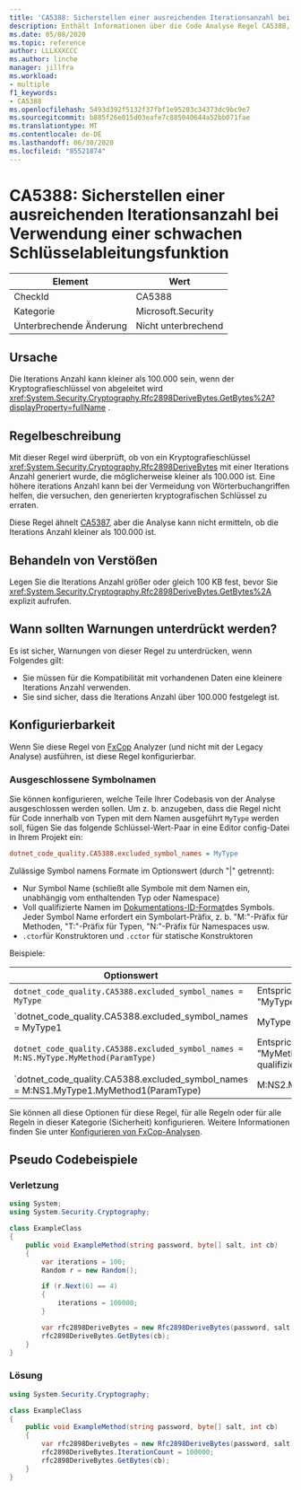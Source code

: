 ```yaml
---
title: 'CA5388: Sicherstellen einer ausreichenden Iterationsanzahl bei Verwendung einer schwachen Schlüsselableitungsfunktion'
description: Enthält Informationen über die Code Analyse Regel CA5388, einschließlich der Gründe, der Behebung von Verstößen und der Zeit, zu der Sie unterdrückt werden soll.
ms.date: 05/08/2020
ms.topic: reference
author: LLLXXXCCC
ms.author: linche
manager: jillfra
ms.workload:
- multiple
f1_keywords:
- CA5388
ms.openlocfilehash: 5493d392f5132f37fbf1e95203c34373dc9bc9e7
ms.sourcegitcommit: b885f26e015d03eafe7c885040644a52bb071fae
ms.translationtype: MT
ms.contentlocale: de-DE
ms.lasthandoff: 06/30/2020
ms.locfileid: "85521874"
---
```

# <a name="ca5388-ensure-sufficient-iteration-count-when-using-weak-key-derivation-function"></a>CA5388: Sicherstellen einer ausreichenden Iterationsanzahl bei Verwendung einer schwachen Schlüsselableitungsfunktion

|Element|Wert|
|-|-|
|CheckId|CA5388|
|Kategorie|Microsoft.Security|
|Unterbrechende Änderung|Nicht unterbrechend|

## <a name="cause"></a>Ursache

Die Iterations Anzahl kann kleiner als 100.000 sein, wenn der Kryptografieschlüssel von abgeleitet wird <xref:System.Security.Cryptography.Rfc2898DeriveBytes.GetBytes%2A?displayProperty=fullName> .

## <a name="rule-description"></a>Regelbeschreibung

Mit dieser Regel wird überprüft, ob von ein Kryptografieschlüssel <xref:System.Security.Cryptography.Rfc2898DeriveBytes> mit einer Iterations Anzahl generiert wurde, die möglicherweise kleiner als 100.000 ist. Eine höhere iterations Anzahl kann bei der Vermeidung von Wörterbuchangriffen helfen, die versuchen, den generierten kryptografischen Schlüssel zu erraten.

Diese Regel ähnelt [CA5387](ca5387.md), aber die Analyse kann nicht ermitteln, ob die Iterations Anzahl kleiner als 100.000 ist.

## <a name="how-to-fix-violations"></a>Behandeln von Verstößen

Legen Sie die Iterations Anzahl größer oder gleich 100 KB fest, bevor Sie <xref:System.Security.Cryptography.Rfc2898DeriveBytes.GetBytes%2A> explizit aufrufen.

## <a name="when-to-suppress-warnings"></a>Wann sollten Warnungen unterdrückt werden?

Es ist sicher, Warnungen von dieser Regel zu unterdrücken, wenn Folgendes gilt:
- Sie müssen für die Kompatibilität mit vorhandenen Daten eine kleinere Iterations Anzahl verwenden.
- Sie sind sicher, dass die Iterations Anzahl über 100.000 festgelegt ist.

## <a name="configurability"></a>Konfigurierbarkeit

Wenn Sie diese Regel von [FxCop](install-fxcop-analyzers.md) Analyzer (und nicht mit der Legacy Analyse) ausführen, ist diese Regel konfigurierbar.

### <a name="excluded-symbol-names"></a>Ausgeschlossene Symbolnamen

Sie können konfigurieren, welche Teile Ihrer Codebasis von der Analyse ausgeschlossen werden sollen. Um z. b. anzugeben, dass die Regel nicht für Code innerhalb von Typen mit dem Namen ausgeführt `MyType` werden soll, fügen Sie das folgende Schlüssel-Wert-Paar in eine Editor config-Datei in Ihrem Projekt ein:

```ini
dotnet_code_quality.CA5388.excluded_symbol_names = MyType
```

Zulässige Symbol namens Formate im Optionswert (durch "|" getrennt):
  - Nur Symbol Name (schließt alle Symbole mit dem Namen ein, unabhängig vom enthaltenden Typ oder Namespace)
  - Voll qualifizierte Namen im [Dokumentations-ID-Format](https://github.com/dotnet/csharplang/blob/master/spec/documentation-comments.md#id-string-format)des Symbols. Jeder Symbol Name erfordert ein Symbolart-Präfix, z. b. "M:"-Präfix für Methoden, "T:"-Präfix für Typen, "N:"-Präfix für Namespaces usw.
  - `.ctor`für Konstruktoren und `.cctor` für statische Konstruktoren

Beispiele:

| Optionswert | Zusammenfassung |
| --- | --- |
|`dotnet_code_quality.CA5388.excluded_symbol_names = MyType` | Entspricht allen Symbolen mit dem Namen "MyType" in der Kompilierung.
|`dotnet_code_quality.CA5388.excluded_symbol_names = MyType1|MyType2` | Entspricht allen Symbolen mit dem Namen "MyType1" oder "MyType2" in der Kompilierung.
|`dotnet_code_quality.CA5388.excluded_symbol_names = M:NS.MyType.MyMethod(ParamType)` | Entspricht der bestimmten Methode "MyMethod" mit der angegebenen voll qualifizierten Signatur.
|`dotnet_code_quality.CA5388.excluded_symbol_names = M:NS1.MyType1.MyMethod1(ParamType)|M:NS2.MyType2.MyMethod2(ParamType)` | Entspricht den spezifischen Methoden "MyMethod1" und "MyMethod2" mit der entsprechenden voll qualifizierten Signatur.

Sie können all diese Optionen für diese Regel, für alle Regeln oder für alle Regeln in dieser Kategorie (Sicherheit) konfigurieren. Weitere Informationen finden Sie unter [Konfigurieren von FxCop-Analysen](configure-fxcop-analyzers.md).

## <a name="pseudo-code-examples"></a>Pseudo Codebeispiele

### <a name="violation"></a>Verletzung

```csharp
using System;
using System.Security.Cryptography;

class ExampleClass
{
    public void ExampleMethod(string password, byte[] salt, int cb)
    {
        var iterations = 100;
        Random r = new Random();

        if (r.Next(6) == 4)
        {
            iterations = 100000;
        }

        var rfc2898DeriveBytes = new Rfc2898DeriveBytes(password, salt, iterations);
        rfc2898DeriveBytes.GetBytes(cb);
    }
}
```

### <a name="solution"></a>Lösung

```csharp
using System.Security.Cryptography;

class ExampleClass
{
    public void ExampleMethod(string password, byte[] salt, int cb)
    {
        var rfc2898DeriveBytes = new Rfc2898DeriveBytes(password, salt);
        rfc2898DeriveBytes.IterationCount = 100000;
        rfc2898DeriveBytes.GetBytes(cb);
    }
}
```

